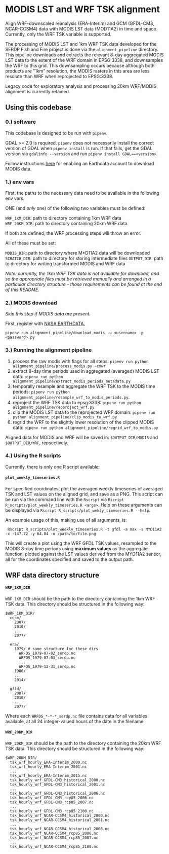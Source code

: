 # MODIS LST and WRF TSK alignment

Align WRF-downscaled reanalysis (ERA-Interim) and GCM (GFDL-CM3, NCAR-CCSM4) data with MODIS LST data (MOD11A2) in time and space. Currently, only the WRF TSK variable is supported. 

The processing of MODIS LST and 1km WRF TSK data developed for the SERDP Fish and Fire project is done via the `alignment_pipeline` directory. This pipeline downloads and extracts the relevant 8-day aggregated MODIS LST data to the extent of the WRF domain in EPSG:3338, and downsamples the WRF to this grid. This downsampling occurs because although both products are "1km" resolution, the MODIS rasters in this area are less resolute than WRF when reprojected to EPSG:3338.

Legacy code for exploratory analysis and processing 20km WRF/MODIS alignment is currently retained. 

## Using this codebase

### 0.) software

This codebase is designed to be run with `pipenv`.

GDAL >= 2.0 is required. `pipenv` does not necessarily install the correct version of GDAL when `pipenv install` is run. If that fails, get the GDAL version via `gdalinfo --version` and run `pipenv install GDAL==<version>`.

Follow instructions [here](http://www.pymodis.org/info.html#requirements) for enabling an Earthdata account to download MODIS data.

### 1.) env vars

First, the paths to the necessary data need to be available in the following env vars.  

ONE (and *only* one) of the following two variables must be defined:

`WRF_1KM_DIR`: path to directory containing 1km WRF data  
`WRF_20KM_DIR`: path to directory containing 20km WRF data  

If both are defined, the WRF processing steps will throw an error. 

All of these must be set:  

`MODIS_DIR`: path to directory where M\*D11A2 data will be downloaded
`SCRATCH_DIR`: path to directory for storing intermediate files
`OUTPUT_DIR`: path to directory for writing transformed MODIS and WRF data

*Note: currently, the 1km WRF TSK data is not available for download, and so the appropriate files must be retrieved manually and arranged in a particular directory structure - those requirements can be found at the end of this README.*

### 2.) MODIS download

*Skip this step if MODIS data are present.* 

First, register with [NASA EARTHDATA.](https://urs.earthdata.nasa.gov/users/new)

`pipenv run alignment_pipeline/download_modis -u <username> -p <password>.py `

### 3.) Running the alignment pipeline

1. process the raw modis with flags for all steps: `pipenv run python alignment_pipeline/process_modis.py -cmwr`
2. extract 8-day time periods used in aggregated (averaged) MODIS LST data: `pipenv run python alignment_pipeline/extract_modis_periods_metadata.py`
3. temporally resample and aggregate the WRF TSK to the MODIS time periods: `pipenv run python alignment_pipeline/resample_wrf_to_modis_periods.py`.  
4. reproject the WRF TSK data to epsg:3338: `pipenv run python alignment_pipeline/reporoject_wrf.py`
5. clip the MODIS LST data to the reprojected WRF domain: `pipenv run python alignment_pipeline/clip_modis_to_wrf.py`
6. regrid the WRF to the slightly lower resolution of the clipped MODIS data: `pipenv run python alignment_pipeline/regrid_wrf_to_modis.py`

Aligned data for MODIS and WRF will be saved in: `$OUTPUT_DIR/MODIS` and `$OUTPUT_DIR/WRF`, repsectively. 

### 4.) Using the R scripts

Currently, there is only one R script available:

#### `plot_weekly_timeseries.R`

For specified coordinates, plot the averaged weekly timeseries of averaged TSK and LST values on the aligned grid, and save as a PNG. This script can be run via the command line with the `Rscript` via `Rscript R_scripts/plot_weekly_timeseries.R <args>`. Help on these arguments can be displayed via `Rscript R_scripts/plot_wekly_timeseries.R --help`. 

An example usage of this, making use of all arguments, is:  

```
 Rscript R_scripts/plot_weekly_timeseries.R -t gfdl -a max -s MYD11A2 -x -147.72 -y 64.84 -o /path/to/file.png
```

This will create a plot using the WRF GFDL TSK values, resampled to the MODIS 8-day time periods using **maximum values** as the aggregate function, plotted against the LST values derived from the MYD11A2 sensor, all for the coordinates specified and saved to the output path.

## WRF data directory structure

#### `WRF_1KM_DIR`

`WRF_1KM_DIR` should be the path to the directory containing the 1km WRF TSK data. This directory should be structured in the following way:

```
$WRF_1KM_DIR/
  ccsm/
    2007/
    2010/
    ...
    2077/

  era/
    1979/ # same structure for these dirs
      WRFDS_1979-07-02_serdp.nc
      WRFDS_1979-07-03_serdp.nc
      ...
      WRFDS_1979-12-31_serdp.nc
    1980/
    ...
    2014/

  gfld/
    2007/
    2010/
    ...
    2077/
```

Where each `WRFDS_*-*-*_serdp.nc` file contains data for all variables available, at all 24 integer-valued hours of the date in the filename. 

#### `WRF_20KM_DIR`

`WRF_20KM_DIR` should be the path to the directory containing the 20km WRF TSK data. This directory should be structured in the following way:
```
$WRF_20KM_DIR/
  tsk_wrf_hourly_ERA-Interim_2000.nc
  tsk_wrf_hourly_ERA-Interim_2001.nc
  ...
  tsk_wrf_hourly_ERA-Interim_2015.nc
  tsk_hourly_wrf_GFDL-CM3_historical_2000.nc 
  tsk_hourly_wrf_GFDL-CM3_historical_2001.nc
  ...
  tsk_hourly_wrf_GFDL-CM3_historical_2006.nc
  tsk_hourly_wrf_GFDL-CM3_rcp85_2006.nc
  tsk_hourly_wrf_GFDL-CM3_rcp85_2007.nc
  ...
  tsk_hourly_wrf_GFDL-CM3_rcp85_2100.nc
  tsk_hourly_wrf_NCAR-CCSM4_historical_2000.nc 
  tsk_hourly_wrf_NCAR-CCSM4_historical_2001.nc
  ...
  tsk_hourly_wrf_NCAR-CCSM4_historical_2006.nc
  tsk_hourly_wrf_NCAR-CCSM4_rcp85_2006.nc
  tsk_hourly_wrf_NCAR-CCSM4_rcp85_2007.nc
  ...
  tsk_hourly_wrf_NCAR-CCSM4_rcp85_2100.nc

```



